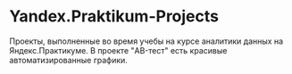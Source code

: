 # Yandex.Praktikum-Projects
Проекты, выполненные во время учебы на курсе аналитики данных на Яндекс.Практикуме.
В проекте "AB-тест" есть красивые автоматизированные графики.
